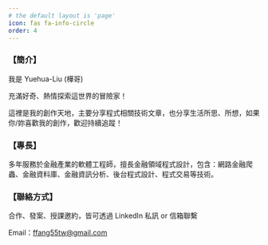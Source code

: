 ```yaml
---
# the default layout is 'page'
icon: fas fa-info-circle
order: 4
---
```


### 【簡介】

我是 Yuehua-Liu (樺哥)

充滿好奇、熱情探索這世界的冒險家！

這裡是我的創作天地，主要分享程式相關技術文章，也分享生活所思、所想，如果你/妳喜歡我的創作，歡迎持續追蹤！

### 【專長】

多年服務於金融產業的軟體工程師，擅長金融領域程式設計，包含：網路金融爬蟲、金融資料庫、金融資訊分析、後台程式設計、程式交易等技術。

### 【聯絡方式】

合作、發案、授課邀約，皆可透過 LinkedIn 私訊 or 信箱聯繫

Email：ffang55tw@gmail.com